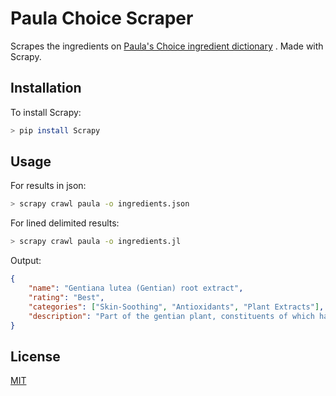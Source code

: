 # Paula Choice Scraper
Scrapes the ingredients on [Paula's Choice ingredient dictionary](https://www.paulaschoice.com/ingredient-dictionary?crefn1=name-first-letter&crefv1=1) . Made with Scrapy.

## Installation
To install Scrapy:

```sh
> pip install Scrapy
```

## Usage
For results in json:
```sh
> scrapy crawl paula -o ingredients.json
```

For lined delimited results:
```sh
> scrapy crawl paula -o ingredients.jl
```

Output:
```json
{
    "name": "Gentiana lutea (Gentian) root extract", 
    "rating": "Best", 
    "categories": ["Skin-Soothing", "Antioxidants", "Plant Extracts"], 
    "description": "Part of the gentian plant, constituents of which have skin-soothing and antioxidant benefits."
}
```

## License
[MIT](https://choosealicense.com/licenses/mit/)